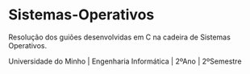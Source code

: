 # Sistemas-Operativos

Resolução dos guiões desenvolvidas em C na cadeira de Sistemas Operativos.

Universidade do Minho | Engenharia Informática | 2ºAno | 2ºSemestre
